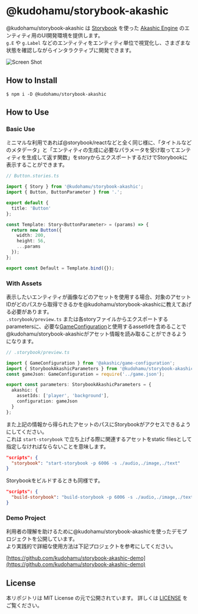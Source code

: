# @kudohamu/storybook-akashic

@kudohamu/storybook-akashic は [Storybook](https://storybook.js.org/) を使った [Akashic Engine](https://akashic-games.github.io/) のエンティティ用のUI開発環境を提供します。  
`g.E` や `g.Label` などのエンティティをエンティティ単位で視覚化し、さまざまな状態を確認しながらインタラクティブに開発できます。

![Screen Shot](https://github.com/kudohamu/storybook-akashic/blob/main/assets/screenshot.gif)  

## How to Install

```
$ npm i -D @kudohamu/storybook-akashic
```

## How to Use

### Basic Use

ミニマルな利用であれば@storybook/reactなどと全く同じ様に、「タイトルなどのメタデータ」と「エンティティの生成に必要なパラメータを受け取ってエンティティを生成して返す関数」をstoryからエクスポートするだけでStorybookに表示することができます。

```typescript
// Button.stories.ts

import { Story } from '@kudohamu/storybook-akashic';
import { Button, ButtonParameter } from '.';

export default {
  title: 'Button'
};

const Template: Story<ButtonParameter> = (params) => {
  return new Button({
    width: 200,
    height: 56,
    ...params
  });
};

export const Default = Template.bind({});
```

### With Assets

表示したいエンティティが画像などのアセットを使用する場合、対象のアセットIDがどのパスから取得できるかを@kudohamu/storybook-akashicに教えてあげる必要があります。  
`.storybook/preview.ts` または各storyファイルからエクスポートするparametersに、必要な[GameConfiguration](https://akashic-games.github.io/reference/akashic-engine-v3/interfaces/gameconfiguration.html)と使用するassetIdを含めることで@kudohamu/storybook-akashicがアセット情報を読み取ることができるようになります。  

```typescript
// .storybook/preview.ts

import { GameConfiguration } from '@akashic/game-configuration';
import { StorybookAkashicParameters } from '@kudohamu/storybook-akashic';
const gameJson: GameConfiguration = require('../game.json');

export const parameters: StorybookAkashicParameters = {
  akashic: {
    assetIds: ['player', 'background'],
    configuration: gameJson
  }
};
```

また上記の情報から得られたアセットのパスにStorybookがアクセスできるようにしてください。  
これは `start-storybook` で立ち上げる際に関連するアセットをstatic filesとして指定しなければならないことを意味します。  

```json
"scripts": {
  "storybook": "start-storybook -p 6006 -s ./audio,./image,./text"
}
```

Storybookをビルドするときも同様です。

```json
"scripts": {
  "build-storybook": "build-storybook -p 6006 -s ./audio,./image,./text"
}
```

### Demo Project

利用者の理解を助けるために@kudohamu/storybook-akashicを使ったデモプロジェクトを公開しています。  
より実践的で詳細な使用方法は下記プロジェクトを参考にしてください。  

[https://github.com/kudohamu/storybook-akashic-demo](https://github.com/kudohamu/storybook-akashic-demo)

## License

本リポジトリは MIT License の元で公開されています。 詳しくは [LICENSE](https://github.com/kudohamu/storybook-akashic/blob/main/LICENSE) をご覧ください。
